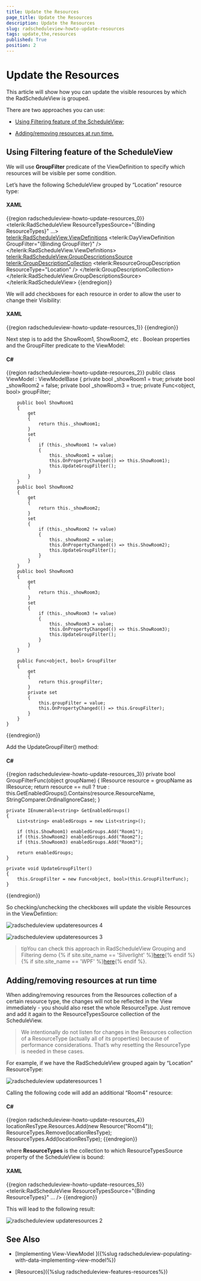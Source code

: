 ```yaml
---
title: Update the Resources
page_title: Update the Resources
description: Update the Resources
slug: radscheduleview-howto-update-resources
tags: update,the,resources
published: True
position: 2
---
```


# Update the Resources

This article will show how you can update the visible resources by which the RadScheduleView is grouped.

There are two approaches you can use:

* [Using Filtering feature of the ScheduleView;](#using-filtering-feature-of-the-scheduleview)

* [Adding/removing resources at run time.](#addingremoving-resources-at-run-time)

## Using Filtering feature of the ScheduleView

We will use __GroupFilter__ predicate of the ViewDefinition to specify which resources will be visible per some condition.

Let’s have the following ScheduleView grouped by “Location” resource type:

#### __XAML__

{{region radscheduleview-howto-update-resources_0}}
	<telerik:RadScheduleView ResourceTypesSource="{Binding ResourceTypes}"  ...>		
		<telerik:RadScheduleView.ViewDefinitions>
			<telerik:DayViewDefinition GroupFilter="{Binding GroupFilter}" />
		</telerik:RadScheduleView.ViewDefinitions>			
		<telerik:RadScheduleView.GroupDescriptionsSource>
			<telerik:GroupDescriptionCollection>
				<telerik:ResourceGroupDescription ResourceType="Location" />
			</telerik:GroupDescriptionCollection>
		</telerik:RadScheduleView.GroupDescriptionsSource>
	</telerik:RadScheduleView>
{{endregion}}

We will add checkboxes for each resource in order to allow the user to change their Visibility:

#### __XAML__

{{region radscheduleview-howto-update-resources_1}}
	<StackPanel>
		<CheckBox Content="Show Room1" IsChecked="{Binding ShowRoom1, Mode=TwoWay}" />
		<CheckBox Content="Show Room2" IsChecked="{Binding ShowRoom2, Mode=TwoWay}" />
		<CheckBox Content="Show Room3" IsChecked="{Binding ShowRoom3, Mode=TwoWay}" />
	</StackPanel>
{{endregion}}

Next step is to add the ShowRoom1, ShowRoom2, etc . Boolean properties and the GroupFilter predicate to the ViewModel:

#### __C#__

{{region radscheduleview-howto-update-resources_2}}
	public class ViewModel : ViewModelBase
	{
		private bool _showRoom1 = true;
		private bool _showRoom2 = false;
		private bool _showRoom3 = true;
		private Func<object, bool> groupFilter;
	
		public bool ShowRoom1
		{
			get
			{
				return this._showRoom1;
			}
			set
			{
				if (this._showRoom1 != value)
				{
					this._showRoom1 = value;
					this.OnPropertyChanged(() => this.ShowRoom1);
					this.UpdateGroupFilter();
				}
			}
		}
		public bool ShowRoom2
		{
			get
			{
				return this._showRoom2;
			}
			set
			{
				if (this._showRoom2 != value)
				{
					this._showRoom2 = value;
					this.OnPropertyChanged(() => this.ShowRoom2);
					this.UpdateGroupFilter();
				}
			}
		}
		public bool ShowRoom3
		{
			get
			{
				return this._showRoom3;
			}
			set
			{
				if (this._showRoom3 != value)
				{
					this._showRoom3 = value;
					this.OnPropertyChanged(() => this.ShowRoom3);
					this.UpdateGroupFilter();
				}
			}
		}
	
		public Func<object, bool> GroupFilter
		{
			get
			{
				return this.groupFilter;
			}
			private set
			{
				this.groupFilter = value;
				this.OnPropertyChanged(() => this.GroupFilter);
			}
		}
	}
{{endregion}}

Add the UpdateGroupFilter() method:

#### __C#__

{{region radscheduleview-howto-update-resources_3}}
	private bool GroupFilterFunc(object groupName)
	{
		IResource resource = groupName as IResource;
		return resource == null ? true : this.GetEnabledGroups().Contains(resource.ResourceName, StringComparer.OrdinalIgnoreCase);
	}
	
	private IEnumerable<string> GetEnabledGroups()
	{
		List<string> enabledGroups = new List<string>();
	
		if (this.ShowRoom1) enabledGroups.Add("Room1");
		if (this.ShowRoom2) enabledGroups.Add("Room2");
		if (this.ShowRoom3) enabledGroups.Add("Room3");
			
		return enabledGroups;
	}
	
	private void UpdateGroupFilter()
	{
		this.GroupFilter = new Func<object, bool>(this.GroupFilterFunc);
	}
{{endregion}}

So checking/unchecking the checkboxes will update the visible Resources in the ViewDefintion:

![radscheduleview updateresources 4](images/radscheduleview_updateresources_4.png)

![radscheduleview updateresources 3](images/radscheduleview_updateresources_3.png)

>tipYou can check this approach in RadScheduleView Grouping and Filtering demo {% if site.site_name == 'Silverlight' %}[here](https://demos.telerik.com/silverlight/#ScheduleView/Grouping/GroupingAndFiltering){% endif %}{% if site.site_name == 'WPF' %}[here](https://demos.telerik.com/wpf/){% endif %}.

## Adding/removing resources at run time

When adding/removing resources from the Resources collection of  a certain resource type, the changes will not be reflected in the View immediately - you should also reset the whole ResourceType.  Just remove and add it again to the ResourceTypesSource collection of the ScheduleView.

>We intentionally do not listen for changes in the Resources collection of a ResourceType (actually all of its properties) because of performance considerations. That’s why resetting the ResourceType is needed in these cases.

For example, if we have the RadScheduleView grouped again by “Location” ResourceType:

![radscheduleview updateresources 1](images/radscheduleview_updateresources_1.png)

Calling the following code will add an additional “Room4” resource:

#### __C#__

{{region radscheduleview-howto-update-resources_4}}
	locationResType.Resources.Add(new Resource("Room4"));
	ResourceTypes.Remove(locationResType);
	ResourceTypes.Add(locationResType);
{{endregion}}

where __ResourceTypes__ is the collection to which ResourceTypesSource property of the ScheduleView is bound:

#### __XAML__

{{region radscheduleview-howto-update-resources_5}}
	<telerik:RadScheduleView ResourceTypesSource="{Binding ResourceTypes}" … />
{{endregion}}

This will lead to the following result:

![radscheduleview updateresources 2](images/radscheduleview_updateresources_2.png)

## See Also

 * [Implementing View-ViewModel ]({%slug radscheduleview-populating-with-data-implementing-view-model%})

 * [Resources]({%slug radscheduleview-features-resources%})
